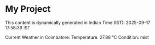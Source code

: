 # My Project

This content is dynamically generated in Indian Time (IST): 2025-09-17 17:58:39 IST


Current Weather in Coimbatore:
Temperature: 27.88 °C
Condition: mist
